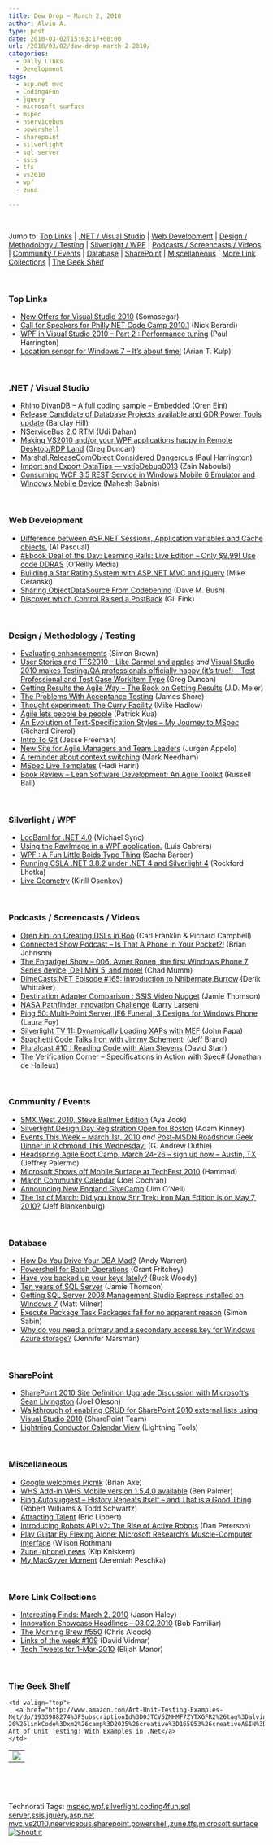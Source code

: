 ```yaml
---
title: Dew Drop – March 2, 2010
author: Alvin A.
type: post
date: 2010-03-02T15:03:17+00:00
url: /2010/03/02/dew-drop-march-2-2010/
categories:
  - Daily Links
  - Development
tags:
  - asp.net mvc
  - Coding4Fun
  - jquery
  - microsoft surface
  - mspec
  - nservicebus
  - powershell
  - sharepoint
  - silverlight
  - sql server
  - ssis
  - tfs
  - vs2010
  - wpf
  - zune

---
```

&#160;

Jump to: [Top Links][1] | [.NET / Visual Studio][2] | [Web Development][3] | [Design / Methodology / Testing][4] | [Silverlight / WPF][5] | [Podcasts / Screencasts / Videos][6] | [Community / Events][7] | [Database][8] | [SharePoint][9] | [Miscellaneous][10] | [More Link Collections][11] | [The Geek Shelf][12] 

&#160;

### <a name="top"></a>Top Links

  * [New Offers for Visual Studio 2010][13] (Somasegar)
  * [Call for Speakers for Philly.NET Code Camp 2010.1][14] (Nick Berardi)
  * [WPF in Visual Studio 2010 – Part 2 : Performance tuning][15] (Paul Harrington)
  * [Location sensor for Windows 7 – It’s about time!][16] (Arian T. Kulp)

&#160;

### <a name="dotnet"></a>.NET / Visual Studio

  * [Rhino DivanDB – A full coding sample – Embedded][17] (Oren Eini)
  * [Release Candidate of Database Projects available and GDR Power Tools update][18] (Barclay Hill)
  * [NServiceBus 2.0 RTM][19] (Udi Dahan)
  * [Making VS2010 and/or your WPF applications happy in Remote Desktop/RDP Land][20] (Greg Duncan)
  * [Marshal.ReleaseComObject Considered Dangerous][21] (Paul Harrington)
  * [Import and Export DataTips &#8212; vstipDebug0013][22] (Zain Naboulsi)
  * [Consuming WCF 3.5 REST Service in Windows Mobile 6 Emulator and Windows Mobile Device][23] (Mahesh Sabnis)

&#160;

### <a name="web"></a>Web Development

  * [Difference between ASP.NET Sessions, Application variables and Cache objects.][24] (Al Pascual)
  * [#Ebook Deal of the Day: Learning Rails: Live Edition &#8211; Only $9.99! Use code DDRAS][25] (O&#8217;Reilly Media)
  * [Building a Star Rating System with ASP.NET MVC and jQuery][26] (Mike Ceranski)
  * [Sharing ObjectDataSource From Codebehind][27] (Dave M. Bush)
  * [Discover which Control Raised a PostBack][28] (Gil Fink)

&#160;

### <a name="design"></a>Design / Methodology / Testing

  * [Evaluating enhancements][29] (Simon Brown)
  * [User Stories and TFS2010 – Like Carmel and apples][30] _and_&#160;[Visual Studio 2010 makes Testing/QA professionals officially happy (it’s true!) &#8211; Test Professional and Test Case WorkItem Type][31] (Greg Duncan)
  * [Getting Results the Agile Way – The Book on Getting Results][32] (J.D. Meier)
  * [The Problems With Acceptance Testing][33] (James Shore)
  * [Thought experiment: The Curry Facility][34] (Mike Hadlow)
  * [Agile lets people be people][35] (Patrick Kua)
  * [An Evolution of Test-Specification Styles – My Journey to MSpec][36] (Richard Cirerol)
  * [Intro To Git][37] (Jesse Freeman)
  * [New Site for Agile Managers and Team Leaders][38] (Jurgen Appelo)
  * [A reminder about context switching][39] (Mark Needham)
  * [MSpec Live Templates][40] (Hadi Hariri)
  * [Book Review – Lean Software Development: An Agile Toolkit][41] (Russell Ball)

&#160;

### <a name="silverlight"></a>Silverlight / WPF

  * [LocBaml for .NET 4.0][42] (Michael Sync)
  * [Using the RawImage in a WPF application.][43] (Luis Cabrera)
  * [WPF : A Fun Little Boids Type Thing][44] (Sacha Barber)
  * [Running CSLA .NET 3.8.2 under .NET 4 and Silverlight 4][45] (Rockford Lhotka)
  * [Live Geometry][46] (Kirill Osenkov)

&#160;

### <a name="podcasts"></a>Podcasts / Screencasts / Videos

  * [Oren Eini on Creating DSLs in Boo][47] (Carl Franklin & Richard Campbell)
  * [Connected Show Podcast &#8211; Is That A Phone In Your Pocket?!][48] (Brian Johnson)
  * [The Engadget Show &#8211; 006: Avner Ronen, the first Windows Phone 7 Series device, Dell Mini 5, and more!][49] (Chad Mumm)
  * [DimeCasts.NET Episode #165: Introduction to Nhibernate.Burrow][50] (Derik Whittaker)
  * [Destination Adapter Comparison : SSIS Video Nugget][51] (Jamie Thomson)
  * [NASA Pathfinder Innovation Challenge][52] (Larry Larsen)
  * [Ping 50: Multi-Point Server, IE6 Funeral, 3 Designs for Windows Phone][53] (Laura Foy)
  * [Silverlight TV 11: Dynamically Loading XAPs with MEF][54] (John Papa)
  * [Spaghetti Code Talks Iron with Jimmy Schementi][55] (Jeff Brand)
  * [Pluralcast #10 : Reading Code with Alan Stevens][56] (David Starr)
  * [The Verification Corner &#8211; Specifications in Action with Spec#][57] (Jonathan de Halleux)

&#160;

### <a name="events"></a>Community / Events

  * [SMX West 2010, Steve Ballmer Edition][58] (Aya Zook)
  * [Silverlight Design Day Registration Open for Boston][59] (Adam Kinney)
  * [Events This Week – March 1st, 2010][60] _and_&#160;[Post-MSDN Roadshow Geek Dinner in Richmond This Wednesday!][61] (G. Andrew Duthie)
  * [Headspring Agile Boot Camp, March 24-26 – sign up now – Austin, TX][62] (Jeffrey Palermo)
  * [Microsoft Shows off Mobile Surface at TechFest 2010][63] (Hammad)
  * [March Community Calendar][64] (Joel Cochran)
  * [Announcing New England GiveCamp][65] (Jim O’Neil)
  * [The 1st of March: Did you know Stir Trek: Iron Man Edition is on May 7, 2010?][66] (Jeff Blankenburg)

&#160;

### <a name="db"></a>Database

  * [How Do You Drive Your DBA Mad?][67] (Andy Warren)
  * [Powershell for Batch Operations][68] (Grant Fritchey)
  * [Have you backed up your keys lately?][69] (Buck Woody)
  * [Ten years of SQL Server][70] (Jamie Thomson)
  * [Getting SQL Server 2008 Management Studio Express installed on Windows 7][71] (Matt Milner)
  * [Execute Package Task Packages fail for no apparent reason][72] (Simon Sabin)
  * [Why do you need a primary and a secondary access key for Windows Azure storage?][73] (Jennifer Marsman)

&#160;

### <a name="sp"></a>SharePoint

  * [SharePoint 2010 Site Definition Upgrade Discussion with Microsoft’s Sean Livingston][74] (Joel Oleson)
  * [Walkthrough of enabling CRUD for SharePoint 2010 external lists using Visual Studio 2010][75] (SharePoint Team)
  * [Lightning Conductor Calendar View][76] (Lightning Tools)

&#160;

### <a name="misc"></a>Miscellaneous

  * [Google welcomes Picnik][77] (Brian Axe)
  * [WHS Add-in WHS Mobile version 1.5.4.0 available][78] (Ben Palmer)
  * [Bing Autosuggest – History Repeats Itself – and That is a Good Thing][79] (Robert Williams & Todd Schwartz)
  * [Attracting Talent][80] (Eric Lippert)
  * [Introducing Robots API v2: The Rise of Active Robots][81] (Dan Peterson)
  * [Play Guitar By Flexing Alone: Microsoft Research&#8217;s Muscle-Computer Interface][82] (Wilson Rothman)
  * [Zune (phone) news][83] (Kip Kniskern)
  * [My MacGyver Moment][84] (Jeremiah Peschka)

&#160;

### <a name="links"></a>More Link Collections

  * [Interesting Finds: March 2, 2010][85] (Jason Haley)
  * [Innovation Showcase Headlines – 03.02.2010][86] (Bob Familiar)
  * [The Morning Brew #550][87] (Chris Alcock)
  * [Links of the week #109][88] (David Vidmar)
  * [Tech Tweets for 1-Mar-2010][89] (Elijah Manor)

&#160;

### <a name="shelf"></a>The Geek Shelf

<table border="0" cellspacing="0" cellpadding="0">
  <tr>
    <td>
      <img data-recalc-dims="1" decoding="async" src="https://i0.wp.com/ecx.images-amazon.com/images/I/51VAZ9BwcvL._SL160_.jpg?w=660" />
    </td>
    
    <td valign="top">
      <a href="http://www.amazon.com/Art-Unit-Testing-Examples-Net/dp/1933988274%3FSubscriptionId%3D0JTCV5ZMHMF7ZYTXGFR2%26tag%3Dalvinashcraft-20%26linkCode%3Dxm2%26camp%3D2025%26creative%3D165953%26creativeASIN%3D1933988274">The Art of Unit Testing: With Examples in .Net</a>
    </td>
  </tr>
</table>

&#160;

<div style="padding-bottom: 0px; margin: 0px; padding-left: 0px; padding-right: 0px; display: inline; float: none; padding-top: 0px" id="scid:C16BAC14-9A3D-4c50-9394-FBFEF7A93539:43470601-c347-46af-8f5d-63cf513625dd" class="wlWriterSmartContent">
  <!--dotnetkickit-->
</div>

&#160;

<div style="padding-bottom: 0px; margin: 0px; padding-left: 0px; padding-right: 0px; display: inline; float: none; padding-top: 0px" id="scid:0767317B-992E-4b12-91E0-4F059A8CECA8:409d16b8-5e0a-4a78-a655-9f00bc4f6392" class="wlWriterSmartContent">
  Technorati Tags: <a href="http://technorati.com/tags/mspec" rel="tag">mspec</a>,<a href="http://technorati.com/tags/wpf" rel="tag">wpf</a>,<a href="http://technorati.com/tags/silverlight" rel="tag">silverlight</a>,<a href="http://technorati.com/tags/coding4fun" rel="tag">coding4fun</a>,<a href="http://technorati.com/tags/sql+server" rel="tag">sql server</a>,<a href="http://technorati.com/tags/ssis" rel="tag">ssis</a>,<a href="http://technorati.com/tags/jquery" rel="tag">jquery</a>,<a href="http://technorati.com/tags/asp.net+mvc" rel="tag">asp.net mvc</a>,<a href="http://technorati.com/tags/vs2010" rel="tag">vs2010</a>,<a href="http://technorati.com/tags/nservicebus" rel="tag">nservicebus</a>,<a href="http://technorati.com/tags/sharepoint" rel="tag">sharepoint</a>,<a href="http://technorati.com/tags/powershell" rel="tag">powershell</a>,<a href="http://technorati.com/tags/zune" rel="tag">zune</a>,<a href="http://technorati.com/tags/tfs" rel="tag">tfs</a>,<a href="http://technorati.com/tags/microsoft+surface" rel="tag">microsoft surface</a>
</div>

<div class="wlWriterHeaderFooter" style="margin:0px; padding:0px 0px 0px 0px;">
  <div class="shoutIt">
    <a rev="vote-for" href="http://dotnetshoutout.com/Submit?url=http%3a%2f%2fwww.alvinashcraft.com%2f2010%2f03%2f02%2fdew-drop-march-2-2010%2f&title=Dew+Drop+-+March+2%2c+2010"><img decoding="async" alt="Shout it" src="http://dotnetshoutout.com/image.axd?url=https://morningdew-bpc6g3a0fgaxdxcu.eastus2-01.azurewebsites.net/2010/03/02/dew-drop-march-2-2010/" style="border:0px" /></a>
  </div>
</div>

 [1]: https://morningdew-bpc6g3a0fgaxdxcu.eastus2-01.azurewebsites.net/#top
 [2]: https://morningdew-bpc6g3a0fgaxdxcu.eastus2-01.azurewebsites.net/#dotnet
 [3]: https://morningdew-bpc6g3a0fgaxdxcu.eastus2-01.azurewebsites.net/#web
 [4]: https://morningdew-bpc6g3a0fgaxdxcu.eastus2-01.azurewebsites.net/#design
 [5]: https://morningdew-bpc6g3a0fgaxdxcu.eastus2-01.azurewebsites.net/#silverlight
 [6]: https://morningdew-bpc6g3a0fgaxdxcu.eastus2-01.azurewebsites.net/#podcasts
 [7]: https://morningdew-bpc6g3a0fgaxdxcu.eastus2-01.azurewebsites.net/#events
 [8]: https://morningdew-bpc6g3a0fgaxdxcu.eastus2-01.azurewebsites.net/#db
 [9]: https://morningdew-bpc6g3a0fgaxdxcu.eastus2-01.azurewebsites.net/#sp
 [10]: https://morningdew-bpc6g3a0fgaxdxcu.eastus2-01.azurewebsites.net/#misc
 [11]: https://morningdew-bpc6g3a0fgaxdxcu.eastus2-01.azurewebsites.net/#links
 [12]: https://morningdew-bpc6g3a0fgaxdxcu.eastus2-01.azurewebsites.net/#shelf
 [13]: http://blogs.msdn.com/somasegar/archive/2010/03/01/new-offers-for-visual-studio-2010.aspx
 [14]: http://feedproxy.google.com/~r/coderjournal/~3/Lb0gspqiYno/
 [15]: http://blogs.msdn.com/visualstudio/archive/2010/03/02/wpf-in-visual-studio-2010-part-2-performance-tuning.aspx
 [16]: http://ariankulp.com/archive/2010/03/01/location-sensor-for-windows-7-ndash-itrsquos-about-time.aspx
 [17]: http://feedproxy.google.com/~r/AyendeRahien/~3/fOMRo0KD9Jc/rhino-divandb-ndash-a-full-coding-sample-ndash-embedded.aspx
 [18]: http://blogs.msdn.com/vstsdb/archive/2010/03/02/rc-of-database-projects-availble-and-gdr-power-tools-update.aspx
 [19]: http://feedproxy.google.com/~r/UdiDahan-TheSoftwareSimplist/~3/qGMlPriGsSA/
 [20]: http://coolthingoftheday.blogspot.com/2010/03/making-vs2010-andor-your-wpf.html
 [21]: http://blogs.msdn.com/visualstudio/archive/2010/03/01/marshal-releasecomobject-considered-dangerous.aspx
 [22]: http://feedproxy.google.com/~r/zainnab/~3/l9JgdoJb9Rg/import-and-export-datatips-vstipdebug0013.aspx
 [23]: http://feedproxy.google.com/~r/netCurryRecentArticles/~3/qdQyuvR81V8/ShowArticle.aspx
 [24]: http://weblogs.asp.net/albertpascual/archive/2010/03/01/difference-between-asp-net-sessions-application-variables-and-cache-objects.aspx
 [25]: http://feeds.oreilly.com/~r/oreilly/news/~3/aWbFIH1AtIs/
 [26]: http://feedproxy.google.com/~r/codecapers/~3/Dzl-9BRTDfg/post.aspx
 [27]: http://blog.dmbcllc.com/2010/03/02/sharing-objectdatasource-from-codebehind/
 [28]: http://feeds.dzone.com/~r/zones/dotnet/~3/1dAKnZix42k/discover-which-control-raised
 [29]: http://www.codingthearchitecture.com/2010/03/01/evaluating_enhancements.html
 [30]: http://coolthingoftheday.blogspot.com/2010/03/user-stories-and-tfs2010-like-carmel.html
 [31]: http://coolthingoftheday.blogspot.com/2010/03/visual-studio-2010-makes-testingqa.html
 [32]: http://feedproxy.google.com/~r/SourcesOfInsight/~3/vo_oXMGIF9E/
 [33]: http://feeds.dzone.com/~r/zones/dotnet/~3/QkhMA4QA8T4/problems-acceptance-testing
 [34]: http://feedproxy.google.com/~r/CodeRant/~3/InCKG2mQXAQ/thought-experiment-curry-facility.html
 [35]: http://www.thekua.com/atwork/2010/03/agile-lets-people-be-people/
 [36]: http://elegantcode.com/2010/03/01/an-evolution-of-test-specification-styles-my-journey-to-mspec/
 [37]: http://feeds.oreilly.com/~r/oreilly/news/~3/Zt6ZSamEkiA/intro-to-git.html
 [38]: http://feedproxy.google.com/~r/noop/~3/Npox2DOBmZE/new-site-for-agile-managers-and-team-leaders.html
 [39]: http://feedproxy.google.com/~r/MarkNeedham/~3/T8PLUXWSXes/
 [40]: http://feedproxy.google.com/~r/Devlicious/~3/EqIBAg0cAJc/mspec-live-templates.aspx
 [41]: http://feedproxy.google.com/~r/caffeinatedcoder/ProY/~3/Jwgid-qsAJQ/
 [42]: http://feedproxy.google.com/~r/MichaelSync/~3/FJCmMa0ZiOs/locbaml-for-net-4-0
 [43]: http://blogs.msdn.com/surface/archive/2010/03/01/using-the-rawimage-in-a-wpf-application.aspx
 [44]: http://sachabarber.net/?p=675
 [45]: http://www.lhotka.net/weblog/RunningCSLANET382UnderNET4AndSilverlight4.aspx
 [46]: http://blogs.msdn.com/coding4fun/archive/2010/03/01/9971021.aspx
 [47]: http://www.dotnetrocks.com/default.aspx?ShowNum=529
 [48]: http://channel9.msdn.com/posts/dpeeast/Connected-Show-Podcast-Is-That-A-Phone-In-Your-Pocket/
 [49]: http://www.engadget.com/2010/03/01/the-engadget-show-006-avner-ronen-the-first-windows-phone-7/
 [50]: http://feedproxy.google.com/~r/Dimecastsnet--InformAndEducateIn10MinutesOrLess/~3/6F43VaSqRYk/165
 [51]: http://feedproxy.google.com/~r/jamiet/~3/JwhFpo1w7p4/destination-adapter-comparison-ssis-video-nugget.aspx
 [52]: http://channel9.msdn.com/posts/LarryLarsen/NASA-Pathfinder-Innovation-Challenge/
 [53]: http://channel9.msdn.com/shows/PingShow/Ping-50-Multi-Point-Server-IE6-Funeral-3-Designs-for-Windows-Phone/
 [54]: http://channel9.msdn.com/shows/SilverlightTV/Silverlight-TV-11-Dynamically-Loading-XAPs-with-MEF/
 [55]: http://feedproxy.google.com/~r/SpaghettiCodePodcasts/~3/V1pWuamxKnI/post.aspx
 [56]: http://feedproxy.google.com/~r/pluralcast/~3/tMemKeoGKfA/pluralcast-10-reading-code-with-alan-stevens.aspx
 [57]: http://channel9.msdn.com/posts/Peli/The-Verification-Corner-Specifications-in-Action-with-SpecSharp/
 [58]: http://www.bing.com/community/blogs/search/archive/2010/03/01/smx-west-2010-steve-ballmer-edition.aspx
 [59]: http://adamkinney.wordpress.com/2010/03/01/silverlight-design-day-registration-open-for-boston/
 [60]: http://blogs.msdn.com/gduthie/archive/2010/03/01/events-this-week-march-1st-2010.aspx
 [61]: http://blogs.msdn.com/gduthie/archive/2010/03/01/post-msdn-roadshow-geek-dinner-in-richmond-this-wednesday.aspx
 [62]: http://feedproxy.google.com/~r/jeffreypalermo/~3/XZOyOuOOTv4/
 [63]: http://feedproxy.google.com/~r/Ithinkdiff/~3/mBNVdUhkc2E/microsoft-shows-off-mobile-surface-at-techfest-2010-232456
 [64]: http://www.developingfor.net/net/march-community-calendar.html
 [65]: http://blogs.msdn.com/jimoneil/archive/2010/03/01/announcing-new-england-givecamp.aspx
 [66]: http://feedproxy.google.com/~r/Blankenthoughts/~3/ADyy0RDFKQ8/1st-of-march-did-you-know-stir-trek.aspx
 [67]: http://feedproxy.google.com/~r/Sqlandy/~3/sJlksUtStjE/
 [68]: http://www.sqlservercentral.com/blogs/scarydba/archive/2010/03/01/powershell-for-batch-operations.aspx
 [69]: http://blogs.msdn.com/buckwoody/archive/2010/03/01/have-you-backed-up-your-keys-lately.aspx
 [70]: http://feedproxy.google.com/~r/jamiet/~3/OSv3916LjfE/ten-years-of-sql-server.aspx
 [71]: http://www.pluralsight.com/community/blogs/matt/archive/2010/03/01/getting-sql-server-2008-management-studio-express-installed-on-windows-7.aspx
 [72]: http://feedproxy.google.com/~r/SimonsSqlServerStuff/~3/HnyFFeFuZVg/Execute-Package-Task-Packages-fail-for-no-apparent-reason.aspx
 [73]: http://feedproxy.google.com/~r/JenniferMarsman/~3/AH2sFzLXOxk/why-do-you-need-a-primary-and-a-secondary-access-key-for-windows-azure-storage.aspx
 [74]: http://feedproxy.google.com/~r/JoelsSharepointLand/~3/8AnB4JuzwR8/ViewPost.aspx
 [75]: http://feedproxy.google.com/~r/sharepointteamblog/~3/-o5Z3yPH-bU/walkthrough-of-enabling-crud-for-sharepoint-2010-external-lists-using-visual-studio-2010.aspx
 [76]: http://lightningtools.com/blog/archive/2010/03/01/lightning-conductor-calendar-view.aspx
 [77]: http://feedproxy.google.com/~r/blogspot/MKuf/~3/8_7Fwu58KwI/google-welcomes-picnik.html
 [78]: http://feedproxy.google.com/~r/tcmagazine/~3/H7ArlNRQOco/comments.php
 [79]: http://www.bing.com/community/blogs/search/archive/2010/03/01/bing-autosuggest-history-repeats-itself-and-that-is-a-good-thing.aspx
 [80]: http://blogs.msdn.com/ericlippert/archive/2010/03/01/attracting-talent.aspx
 [81]: http://feedproxy.google.com/~r/GoogleWaveDeveloperBlog/~3/mhMJvoCON9s/introducing-robots-api-v2-rise-of.html
 [82]: http://gizmodo.com/5483317/play-guitar-by-flexing-alone-microsoft-researchs-muscle+computer-interface
 [83]: http://feedproxy.google.com/~r/liveside/~3/RPc3sP6ZH1k/zune-phone-news.aspx
 [84]: http://feedproxy.google.com/~r/facility9/~3/7e8V4sfu-rI/my-macgyver-moment
 [85]: http://jasonhaley.com/blog/post.aspx?id=622f13d1-8c8f-46cb-807f-a8549fd7460d
 [86]: http://feedproxy.google.com/~r/msdn/bobfamiliar/~3/Ky1w0zVFios/innovation-showcase-headlines-03-02-2010.aspx
 [87]: http://feedproxy.google.com/~r/ReflectivePerspective/~3/VgO6iGmPZ-A/
 [88]: http://feeds.vidmar.net/~r/BiteMyBytes/~3/jenMDZli1qs/links-of-the-week-109.aspx
 [89]: http://elijahmanor.com/webdevdotnet/post.aspx?id=bbd5ca06-9fec-4b72-84e6-5ca6fb3d56dd